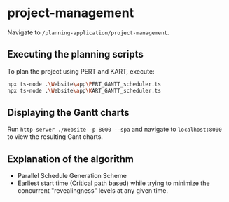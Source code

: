 # project-management

Navigate to `/planning-application/project-management`.

## Executing the planning scripts

To plan the project using PERT and KART, execute:

```bash
npx ts-node .\Website\app\PERT_GANTT_scheduler.ts
npx ts-node .\Website\app\KART_GANTT_scheduler.ts
```

## Displaying the Gantt charts

Run `http-server ./Website -p 8000 --spa` and navigate to `localhost:8000` to view the resulting Gant charts.

## Explanation of the algorithm

- Parallel Schedule Generation Scheme
- Earliest start time (Critical path based) while trying to minimize the concurrent "revealingness" levels at any given time.
